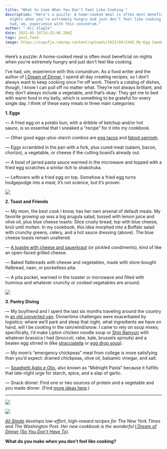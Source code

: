 ```yaml
---
title: "What to Cook When You Don’t Feel Like Cooking "
description: "Here’s a puzzle: A home-cooked meal is often most beneficial on
  nights when you’re extremely hungry and just don’t feel like cooking. I’ve
  had, um, experience with this conundrum."
author: " Ali Slagle"
date: 2022-05-18T14:22:06.294Z
tags: post,food
image: https://cupofjo.com/wp-content/uploads/2022/04/2445_My-Egg-Sandwich_Ali-Slagle_2020-10-09_mark-weinberg-scaled.jpg
---
```

<!--StartFragment-->

Here’s a puzzle: A home-cooked meal is often most beneficial on nights when you’re extremely hungry and just don’t feel like cooking.

I’ve had, um, experience with this conundrum. As a food writer and the author of [I Dream of Dinner](https://bookshop.org/books/i-dream-of-dinner-so-you-don-t-have-to-low-effort-high-reward-recipes-a-cookbook/9780593232514), I spend all day creating recipes, so I don’t always want to keep cooking once I’m off work. There’s a catalog of dishes, though, I know I can pull off no matter what. They’re not always brilliant, and they don’t always include a vegetable, and that’s okay: They get me to bed with warm food in my belly, which is something to be grateful for every single day. I think of these easy meals in three main categories:

**1. Eggs**

— A fried egg on a potato bun, with a dribble of ketchup and/or hot sauce, is so essential that I sneaked a “recipe” for it into my cookbook.

— Other good eggs-plus-starch combos are [egg tacos](https://cupofjo.com/2019/11/witches-are-coming-lindy-west/) and [fatoot samneh](https://food52.com/recipes/82136-scrambled-eggs-with-toasted-pita-recipe).

— Eggs scrambled in the pan with a fork, plus cured meat (salami, bacon, chorizo), a vegetable, or cheese if the cutting board’s already out.

— A bowl of jarred pasta sauce warmed in the microwave and topped with a fried egg scratches a similar itch to shakshuka.

— Leftovers with a fried egg on top. Somehow a fried egg turns hodgepodge into a meal; it’s not science, but it’s proven.

![](https://cupofjo.com/wp-content/uploads/2022/04/5922_Buffalo-Celery-Salad-with-Blue-Cheese-Toasts_Ali-Slagle_2021-02-22_mark-weinberg.jpg)

[](https://cupofjo.com/wp-content/uploads/2022/04/5922_Buffalo-Celery-Salad-with-Blue-Cheese-Toasts_Ali-Slagle_2021-02-22_mark-weinberg.jpg)

**2. Toast and Friends**

— My mom, the best cook I know, has her own arsenal of default meals. My favorite growing up was a big arugula salad, tossed with lemon juice and olive oil, plus blue cheese toasts: Slice crusty bread, top with blue cheese, broil until molten. In my cookbook, this idea morphed into a Buffalo salad with crunchy greens, celery, and a hot sauce dressing (above). The blue cheese toasts remain unaltered.

— [A toastie with cheese and sauerkraut](https://cooking.nytimes.com/recipes/1023015-cheddar-sauerkraut-toast) (or pickled condiments), kind of like an open-faced grilled cheese.

— Baked flatbreads with cheese and vegetables, made with store-bought flatbread, naan, or pocketless pita.

— A pita pocket, warmed in the toaster or microwave and filled with hummus and whatever crunchy or cooked vegetables are around.

![](https://cupofjo.com/wp-content/uploads/2022/04/2658_Spaghetti-Aglio-e-Olio_Ali-Slagle_2020-10-09_mark-weinberg-scaled.jpg)

[](https://cupofjo.com/wp-content/uploads/2022/04/2658_Spaghetti-Aglio-e-Olio_Ali-Slagle_2020-10-09_mark-weinberg-scaled.jpg)

**3. Pantry Diving**

— My boyfriend and I spent the last six months traveling around the country in [an old converted van](https://www.instagram.com/p/CZe56vtu8kY/). Dinnertime challenges were exacerbated by logistics: where we’ll park and sleep that night, what ingredients we have on hand, will I be cooking in the rain/wind/snow. I came to rely on soup mixes; specifically, I’d make Lipton chicken noodle soup or [Shin Ramyun](https://amzn.to/3KSe0Hz) with whatever brassica I had (broccoli, rabe, kale, brussels sprouts) and a beaten egg stirred in (like [stracciatella](https://www.marthastewart.com/349740/stracciatella-soup) or [egg drop soup](https://thewoksoflife.com/egg-drop-soup/)).

— My mom’s “emergency chickpeas” meal from college is more satisfying than you’d expect: drained chickpeas, olive oil, balsamic vinegar, and salt.

— [Spaghetti Aglio e Olio](https://food52.com/recipes/41946-pasta-aglio-olio), also known as “Midnight Pasta” because it fulfills that late-night urge for starch, spice, and a slap of garlic.

— Snack dinner: Find one or two sources of protein and a vegetable and you made dinner. (Find [more ideas here](https://www.nytimes.com/2021/08/20/dining/easy-no-cook-dinner-recipes.html).)

- - -

![](https://cupofjo.com/wp-content/uploads/2022/04/Screen-Shot-2022-04-13-at-11.25.05-AM.png)

![](https://cupofjo.com/wp-content/uploads/2022/04/IDreamofDinner-Cover-hires-scaled.jpg)

[](https://cupofjo.com/wp-content/uploads/2022/04/IDreamofDinner-Cover-hires-scaled.jpg)

*[Ali Slagle](https://www.instagram.com/itsalislagle/) develops low-effort, high-reward recipes for The New York Times and The Washington Post. Her new cookbook is the wonderful [I Dream of Dinner (So You Don’t Have To)](http://alislagle.com/).*

**What do you make when you don’t feel like cooking?**

<!--EndFragment-->